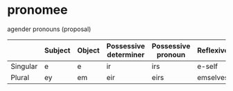 # pronomee

agender pronouns (proposal)

|          | Subject | Object | Possessive determiner | Possessive pronoun | Reflexive |
|----------|---------|--------|-----------------------|--------------------|-----------|
| Singular |    e    |   e    |          ir           |        irs         |  e-self   |
| Plural   |    ey   |   em   |          eir          |        eirs        |  emselves |
